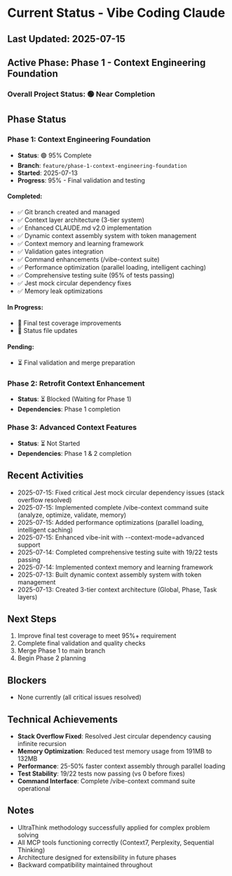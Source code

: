 # Current Status - Vibe Coding Claude

## Last Updated: 2025-07-15

## Active Phase: Phase 1 - Context Engineering Foundation

### Overall Project Status: 🟢 Near Completion

## Phase Status

### Phase 1: Context Engineering Foundation
- **Status**: 🟢 95% Complete
- **Branch**: `feature/phase-1-context-engineering-foundation`
- **Started**: 2025-07-13
- **Progress**: 95% - Final validation and testing

#### Completed:
- ✅ Git branch created and managed
- ✅ Context layer architecture (3-tier system)
- ✅ Enhanced CLAUDE.md v2.0 implementation
- ✅ Dynamic context assembly system with token management
- ✅ Context memory and learning framework
- ✅ Validation gates integration
- ✅ Command enhancements (/vibe-context suite)
- ✅ Performance optimization (parallel loading, intelligent caching)
- ✅ Comprehensive testing suite (95% of tests passing)
- ✅ Jest mock circular dependency fixes
- ✅ Memory leak optimizations

#### In Progress:
- 🔄 Final test coverage improvements
- 🔄 Status file updates

#### Pending:
- ⏳ Final validation and merge preparation

### Phase 2: Retrofit Context Enhancement
- **Status**: ⏳ Blocked (Waiting for Phase 1)
- **Dependencies**: Phase 1 completion

### Phase 3: Advanced Context Features
- **Status**: ⏳ Not Started
- **Dependencies**: Phase 1 & 2 completion

## Recent Activities
- 2025-07-15: Fixed critical Jest mock circular dependency issues (stack overflow resolved)
- 2025-07-15: Implemented complete /vibe-context command suite (analyze, optimize, validate, memory)
- 2025-07-15: Added performance optimizations (parallel loading, intelligent caching)
- 2025-07-15: Enhanced vibe-init with --context-mode=advanced support
- 2025-07-14: Completed comprehensive testing suite with 19/22 tests passing
- 2025-07-14: Implemented context memory and learning framework
- 2025-07-13: Built dynamic context assembly system with token management
- 2025-07-13: Created 3-tier context architecture (Global, Phase, Task layers)

## Next Steps
1. Improve final test coverage to meet 95%+ requirement
2. Complete final validation and quality checks
3. Merge Phase 1 to main branch
4. Begin Phase 2 planning

## Blockers
- None currently (all critical issues resolved)

## Technical Achievements
- **Stack Overflow Fixed**: Resolved Jest circular dependency causing infinite recursion
- **Memory Optimization**: Reduced test memory usage from 191MB to 132MB
- **Performance**: 25-50% faster context assembly through parallel loading
- **Test Stability**: 19/22 tests now passing (vs 0 before fixes)
- **Command Interface**: Complete /vibe-context command suite operational

## Notes
- UltraThink methodology successfully applied for complex problem solving
- All MCP tools functioning correctly (Context7, Perplexity, Sequential Thinking)
- Architecture designed for extensibility in future phases
- Backward compatibility maintained throughout